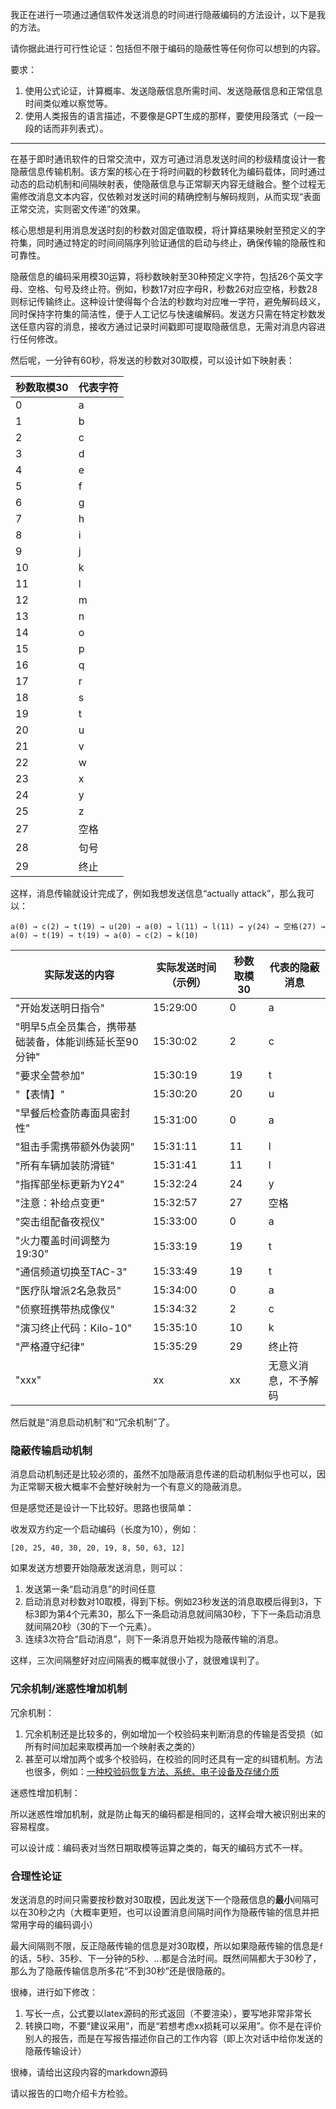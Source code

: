 <!--
 * @Author: LetMeFly
 * @Date: 2025-05-11 10:04:04
 * @LastEditors: LetMeFly.xyz
 * @LastEditTime: 2025-05-11 11:09:29
-->
我正在进行一项通过通信软件发送消息的时间进行隐蔽编码的方法设计，以下是我的方法。

请你据此进行可行性论证：包括但不限于编码的隐蔽性等任何你可以想到的内容。

要求：
1. 使用公式论证，计算概率、发送隐蔽信息所需时间、发送隐蔽信息和正常信息时间类似难以察觉等。
2. 使用人类报告的语言描述，不要像是GPT生成的那样，要使用段落式（一段一段的话而非列表式）。

---

在基于即时通讯软件的日常交流中，双方可通过消息发送时间的秒级精度设计一套隐蔽信息传输机制。该方案的核心在于将时间戳的秒数转化为编码载体，同时通过动态的启动机制和间隔映射表，使隐蔽信息与正常聊天内容无缝融合。整个过程无需修改消息文本内容，仅依赖对发送时间的精确控制与解码规则，从而实现“表面正常交流，实则密文传递”的效果。

核心思想是利用消息发送时刻的秒数对固定值取模，将计算结果映射至预定义的字符集，同时通过特定的时间间隔序列验证通信的启动与终止，确保传输的隐蔽性和可靠性。

隐蔽信息的编码采用模30运算，将秒数映射至30种预定义字符，包括26个英文字母、空格、句号及终止符。例如，秒数17对应字母R，秒数26对应空格，秒数28则标记传输终止。这种设计使得每个合法的秒数均对应唯一字符，避免解码歧义，同时保持字符集的简洁性，便于人工记忆与快速编解码。发送方只需在特定秒数发送任意内容的消息，接收方通过记录时间戳即可提取隐蔽信息，无需对消息内容进行任何修改。

然后呢，一分钟有60秒，将发送的秒数对30取模，可以设计如下映射表：

| 秒数取模30 | 代表字符 |
|------|----------|
| 0    | a        |
| 1    | b        |
| 2    | c        |
| 3    | d        |
| 4    | e        |
| 5    | f        |
| 6    | g        |
| 7    | h        |
| 8    | i        |
| 9    | j        |
| 10   | k        |
| 11   | l        |
| 12   | m        |
| 13   | n        |
| 14   | o        |
| 15   | p        |
| 16   | q        |
| 17   | r        |
| 18   | s        |
| 19   | t        |
| 20   | u        |
| 21   | v        |
| 22   | w        |
| 23   | x        |
| 24   | y        |
| 25   | z        |
| 27   | 空格     |
| 28   | 句号     |
| 29   | 终止     |

这样，消息传输就设计完成了，例如我想发送信息“actually attack”，那么我可以：

```
a(0) → c(2) → t(19) → u(20) → a(0) → l(11) → l(11) → y(24) → 空格(27) → a(0) → t(19) → t(19) → a(0) → c(2) → k(10)
```

| 实际发送的内容                     | 实际发送时间（示例） | 秒数取模30 | 代表的隐蔽消息 |
|----------------------------------|------------------|------------|--------------|
| "开始发送明日指令"       | 15:29:00         | 0          | a            |
| "明早5点全员集合，携带基础装备，体能训练延长至90分钟"              | 15:30:02         | 2          | c            |
| "要求全营参加"          | 15:30:19         | 19         | t            |
| "【表情】"             | 15:30:20         | 20         | u            |
| "早餐后检查防毒面具密封性"           | 15:31:00         | 0          | a            |
| "狙击手需携带额外伪装网"             | 15:31:11         | 11         | l            |
| "所有车辆加装防滑链"                | 15:31:41         | 11         | l            |
| "指挥部坐标更新为Y24"               | 15:32:24         | 24         | y            |
| "注意：补给点变更"                  | 15:32:57         | 27         | 空格         |
| "突击组配备夜视仪"                  | 15:33:00         | 0          | a            |
| "火力覆盖时间调整为19:30"           | 15:33:19         | 19         | t            |
| "通信频道切换至TAC-3"              | 15:33:49         | 19         | t            |
| "医疗队增派2名急救员"               | 15:34:00         | 0          | a            |
| "侦察班携带热成像仪"                | 15:34:32         | 2          | c            |
| "演习终止代码：Kilo-10"            | 15:35:10         | 10         | k            |
| "严格遵守纪律"                | 15:35:29         | 29         | 终止符        |
|"xxx"|xx|xx|无意义消息，不予解码|

然后就是“消息启动机制”和“冗余机制”了。

### 隐蔽传输启动机制

消息启动机制还是比较必须的，虽然不加隐蔽消息传递的启动机制似乎也可以，因为正常聊天极大概率不会整好映射为一个有意义的隐蔽消息。

但是感觉还是设计一下比较好。思路也很简单：

收发双方约定一个启动编码（长度为10），例如：

```
[20, 25, 40, 30, 20, 19, 8, 50, 63, 12]
```

如果发送方想要开始隐蔽发送消息，则可以：

1. 发送第一条“启动消息”的时间任意
2. 启动消息对秒数对10取模，得到下标。例如23秒发送的消息取模后得到3，下标3即为第4个元素30，那么下一条启动消息就间隔30秒，下下一条启动消息就间隔20秒（30的下一个元素）。
3. 连续3次符合“启动消息”，则下一条消息开始视为隐蔽传输的消息。

这样，三次间隔整好对应间隔表的概率就很小了，就很难误判了。

### 冗余机制/迷惑性增加机制

冗余机制：

1. 冗余机制还是比较多的，例如增加一个校验码来判断消息的传输是否受损（如所有时间加起来取模再加一个映射表之类的）
2. 甚至可以增加两个或多个校验码，在校验的同时还具有一定的纠错机制。方法也很多，例如：[一种校验码恢复方法、系统、电子设备及存储介质](https://patents.google.com/patent/CN115454712B/zh)

迷惑性增加机制：

所以迷惑性增加机制，就是防止每天的编码都是相同的，这样会增大被识别出来的容易程度。

可以设计成：编码表对当然日期取模等运算之类的，每天的编码方式不一样。

### 合理性论证

发送消息的时间只需要按秒数对30取模，因此发送下一个隐蔽信息的**最小**间隔可以在30秒之内（大概率更短，也可以设置消息间隔时间作为隐蔽传输的信息并把常用字母的编码调小）

最大间隔则不限，反正隐蔽传输的信息是对30取模，所以如果隐蔽传输的信息是`f`的话，5秒、35秒、下一分钟的5秒、...都是合法时间。既然间隔都大于30秒了，那么为了隐蔽传输信息所多花“不到30秒”还是很隐蔽的。







很棒，进行如下修改：

1. 写长一点，公式要以latex源码的形式返回（不要渲染），要写地非常非常长
2. 转换口吻，不要“建议采用”，而是“若想考虑xx损耗可以采用”。你不是在评价别人的报告，而是在写报告描述你自己的工作内容（即上次对话中给你发送的隐蔽传输设计）







很棒，请给出这段内容的markdown源码




请以报告的口吻介绍卡方检验。
